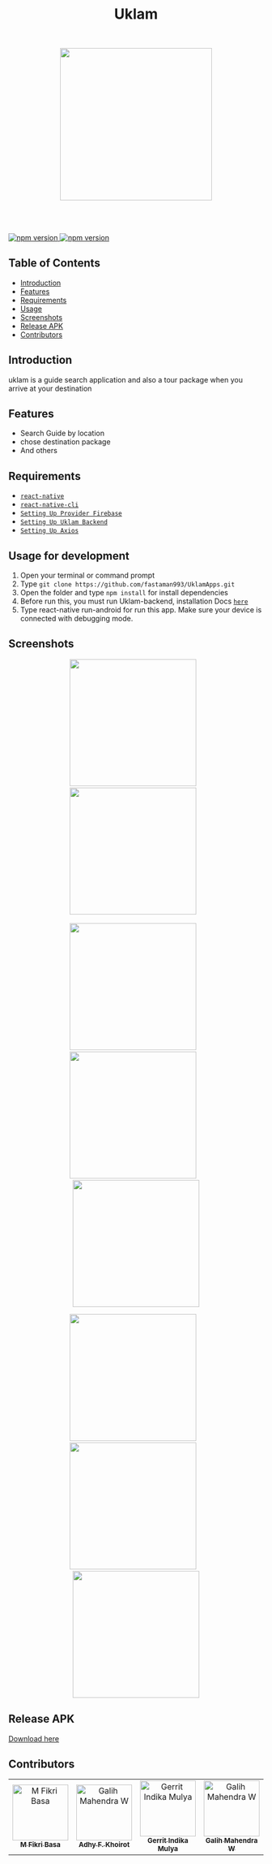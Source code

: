 <h1 align='center'>Uklam</h1><br/>
<p align="center">
  <img src="https://user-images.githubusercontent.com/35838970/67644937-271a8b00-f958-11e9-90f8-769d378309e6.png" width="300px"/>
</p>
<br/><br /><br />

<a href="#">
  <img src="https://img.shields.io/badge/React%20Native-0.60-blue.svg?style=flat-square" alt="npm version">
</a>
<a href="#">
  <img src="https://img.shields.io/badge/Firebase-7.2.0-yellow.svg?style=flat-square" alt="npm version">
</a>

## Table of Contents

- [Introduction](#introduction)
- [Features](#features)
- [Requirements](#requirements)
- [Usage](#usage-for-development)
- [Screenshots](#screenshots)
- [Release APK](#release-apk)
- [Contributors](#contributors)


## Introduction
uklam is a guide search application and also a tour package when you arrive at your destination

## Features
* Search Guide by location
* chose destination package
* And others

## Requirements
* [`react-native`](https://facebook.github.io/react-native/docs/getting-started)
* [`react-native-cli`](https://facebook.github.io/react-native/docs/getting-started)
* [`Setting Up Provider Firebase`](https://console.firebase.google.com)
* [`Setting Up Uklam Backend`](https://github.com/Gimindika/uklam-express-backend.git)
* [`Setting Up Axios`](https://github.com/axios/axios)

## Usage for development
1. Open your terminal or command prompt
2. Type `git clone https://github.com/fastaman993/UklamApps.git`
3. Open the folder and type `npm install` for install dependencies
4. Before run this, you must run Uklam-backend, installation Docs [`here`](https://github.com/Gimindika/uklam-express-backend)
5. Type react-native run-android for run this app. Make sure your device is connected with debugging mode.

## Screenshots
  <p align="center">
    <span>
      <img src="https://user-images.githubusercontent.com/35838970/67645112-541b6d80-f959-11e9-88ab-479de1ab4937.jpg" width="250px" />
      &nbsp;&nbsp;
      <img src="https://user-images.githubusercontent.com/35838970/67645121-61d0f300-f959-11e9-9072-8ae6c1a53d0e.jpg" width="250px" />
      &nbsp;&nbsp;
    </span>
  </p>
<p align="center">
    <span>
      <img src="https://user-images.githubusercontent.com/35838970/67645138-76ad8680-f959-11e9-899e-fcb435bfed61.jpg" width="250px" />
      &nbsp;&nbsp;
      <img src="https://user-images.githubusercontent.com/35838970/67645150-8fb63780-f959-11e9-9cb6-4996896f371b.jpg" width="250px" />
      &nbsp;&nbsp;
      <img src="https://user-images.githubusercontent.com/35838970/67645156-993f9f80-f959-11e9-8d14-2d3f045711dd.jpg" width="250px" />
    </span>
  </p>
  <p align="center">
    <span>
      <img src="https://user-images.githubusercontent.com/35838970/67645175-af4d6000-f959-11e9-9aae-7add170a51ac.jpg" width="250px" />
      &nbsp;&nbsp;
      <img src="https://user-images.githubusercontent.com/35838970/67645184-bb392200-f959-11e9-9af0-26b71199254d.jpg" width="250px" />
      &nbsp;&nbsp;
      <img src="https://user-images.githubusercontent.com/35838970/67645220-eb80c080-f959-11e9-8fec-7ffc2fa561bf.jpg" width="250px" />
    </span>
  </p>
  
## Release APK
<a href="#">
  Download here
</a>

## Contributors

<table border="0">
  <tr>
    <td align="center">
      <a href="https://github.com/fikribasa">
        <img width="110" src="https://avatars1.githubusercontent.com/fikribasa" alt="M Fikri Basa"><br/>
          <sub><b>M Fikri Basa</b></sub>
      </a>
    </td>
    <td align="center">
      <a href="https://github.com/fastaman993">
        <img width="110" src="https://avatars2.githubusercontent.com/u/54013498?s=460&v=4" alt="Galih Mahendra W"><br/>
          <sub><b>Adhy F. Khoirot</b></sub>
      </a>
    </td>
    <td align="center">
      <a href="https://github.com/Gimindika">
        <img width="110" src="https://avatars1.githubusercontent.com/Gimindika" alt="Gerrit Indika Mulya"><br/>
          <sub><b>Gerrit Indika Mulya</b></sub>
      </a>
    </td>
    <td align="center">
      <a href="https://github.com/mahendragalih26">
        <img width="110" src="https://avatars1.githubusercontent.com/mahendragalih26" alt="Galih Mahendra W"><br/>
          <sub><b>Galih Mahendra W</b></sub>
      </a>
    </td>
    
  </tr>
</table>
